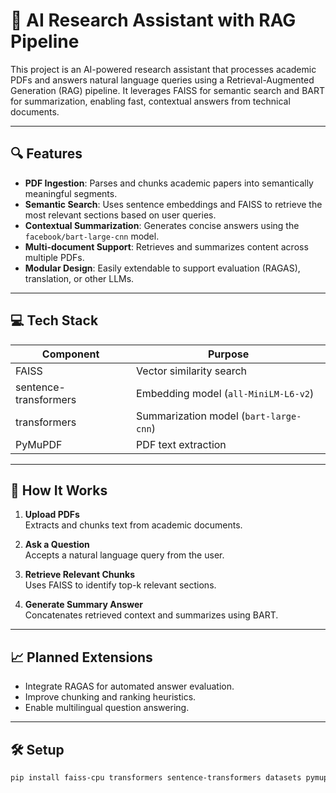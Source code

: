# 🧠 AI Research Assistant with RAG Pipeline

This project is an AI-powered research assistant that processes academic PDFs and answers natural language queries using a Retrieval-Augmented Generation (RAG) pipeline. It leverages FAISS for semantic search and BART for summarization, enabling fast, contextual answers from technical documents.

---

## 🔍 Features

-  **PDF Ingestion**: Parses and chunks academic papers into semantically meaningful segments.
-  **Semantic Search**: Uses sentence embeddings and FAISS to retrieve the most relevant sections based on user queries.
-  **Contextual Summarization**: Generates concise answers using the `facebook/bart-large-cnn` model.
-  **Multi-document Support**: Retrieves and summarizes content across multiple PDFs.
-  **Modular Design**: Easily extendable to support evaluation (RAGAS), translation, or other LLMs.

---

## 💻 Tech Stack

| Component           | Purpose                                   |
|---------------------|-------------------------------------------|
| FAISS               | Vector similarity search                  |
| sentence-transformers | Embedding model (`all-MiniLM-L6-v2`)    |
| transformers        | Summarization model (`bart-large-cnn`)    |
| PyMuPDF             | PDF text extraction                       |

---

## 🚀 How It Works

1. **Upload PDFs**  
   Extracts and chunks text from academic documents.

2. **Ask a Question**  
   Accepts a natural language query from the user.

3. **Retrieve Relevant Chunks**  
   Uses FAISS to identify top-k relevant sections.

4. **Generate Summary Answer**  
   Concatenates retrieved context and summarizes using BART.

---

## 📈 Planned Extensions

-  Integrate RAGAS for automated answer evaluation.
-  Improve chunking and ranking heuristics.
-  Enable multilingual question answering.

---

## 🛠️  Setup

```bash
pip install faiss-cpu transformers sentence-transformers datasets pymupdf

